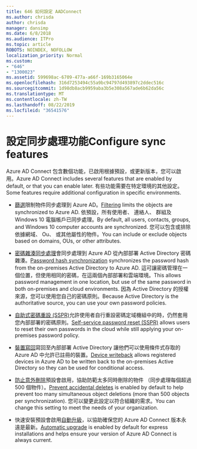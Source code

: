 ```yaml
---
title: 646 如何設定 AADConnect
ms.author: chrisda
author: chrisda
manager: dansimp
ms.date: 6/8/2018
ms.audience: ITPro
ms.topic: article
ROBOTS: NOINDEX, NOFOLLOW
localization_priority: Normal
ms.custom:
- "646"
- "1300023"
ms.assetid: 599698ac-6709-477a-a66f-169b3165064e
ms.openlocfilehash: 316d7253494c55a9bc94797d493897c2ddec516c
ms.sourcegitcommit: 1d98db8acb9959aba3b5e308a567ade6b62da56c
ms.translationtype: MT
ms.contentlocale: zh-TW
ms.lasthandoff: 08/22/2019
ms.locfileid: "36541576"
---
```

# <a name="configure-sync-features"></a><span data-ttu-id="94740-102">設定同步處理功能</span><span class="sxs-lookup"><span data-stu-id="94740-102">Configure sync features</span></span>

<span data-ttu-id="94740-103">Azure AD Connect 包含數個功能，已啟用根據預設，或更新版本，您可以啟用。</span><span class="sxs-lookup"><span data-stu-id="94740-103">Azure AD Connect includes several features that are enabled by default, or that you can enable later.</span></span> <span data-ttu-id="94740-104">有些功能需要在特定環境的其他設定。</span><span class="sxs-lookup"><span data-stu-id="94740-104">Some features require additional configuration in specific environments.</span></span>

- <span data-ttu-id="94740-105">[篩選](https://docs.microsoft.com/azure/active-directory/connect/active-directory-aadconnectsync-configure-filtering)限制物件同步處理到 Azure AD。</span><span class="sxs-lookup"><span data-stu-id="94740-105">[Filtering](https://docs.microsoft.com/azure/active-directory/connect/active-directory-aadconnectsync-configure-filtering) limits the objects are synchronized to Azure AD.</span></span> <span data-ttu-id="94740-106">依預設，所有使用者、 連絡人、 群組及 Windows 10 電腦帳戶已同步處理。</span><span class="sxs-lookup"><span data-stu-id="94740-106">By default, all users, contacts, groups, and Windows 10 computer accounts are synchronized.</span></span> <span data-ttu-id="94740-107">您可以包含或排除依據網域、 Ou、 或其他屬性的物件。</span><span class="sxs-lookup"><span data-stu-id="94740-107">You can include or exclude objects based on domains, OUs, or other attributes.</span></span>

- <span data-ttu-id="94740-108">[密碼雜湊同步處理](https://docs.microsoft.com/azure/active-directory/connect/active-directory-aadconnectsync-implement-password-hash-synchronization)會同步處理到 Azure AD 從內部部署 Active Directory 密碼雜湊。</span><span class="sxs-lookup"><span data-stu-id="94740-108">[Password hash synchronization](https://docs.microsoft.com/azure/active-directory/connect/active-directory-aadconnectsync-implement-password-hash-synchronization) synchronizes the password hash from the on-premises Active Directory to Azure AD.</span></span> <span data-ttu-id="94740-109">這可讓密碼管理在一個位置，但使用相同的密碼，在這兩個內部部署和雲端環境。</span><span class="sxs-lookup"><span data-stu-id="94740-109">This allows password management in one location, but use of the same password in both on-premises and cloud environments.</span></span> <span data-ttu-id="94740-110">因為 Active Directory 的授權來源，您可以使用您自己的密碼原則。</span><span class="sxs-lookup"><span data-stu-id="94740-110">Because Active Directory is the authoritative source, you can use your own password policies.</span></span>

- <span data-ttu-id="94740-111">[自助式密碼重設 (SSPR)](https://docs.microsoft.com/azure/active-directory/authentication/quickstart-sspr)允許使用者自行重設密碼定域機組中的時，仍然套用您內部部署的密碼原則。</span><span class="sxs-lookup"><span data-stu-id="94740-111">[Self-service password reset (SSPR)](https://docs.microsoft.com/azure/active-directory/authentication/quickstart-sspr) allows users to reset their own passwords in the cloud while still applying your on-premises password policy.</span></span>

- <span data-ttu-id="94740-112">[裝置寫回](https://docs.microsoft.com/azure/active-directory/connect/active-directory-aadconnect-feature-device-writeback)寫回至內部部署 Active Directory 讓他們可以使用條件式存取的 Azure AD 中允許已註冊的裝置。</span><span class="sxs-lookup"><span data-stu-id="94740-112">[Device writeback](https://docs.microsoft.com/azure/active-directory/connect/active-directory-aadconnect-feature-device-writeback) allows registered devices in Azure AD to be written back to the on-premises Active Directory so they can be used for conditional access.</span></span>

- <span data-ttu-id="94740-113">[防止意外刪除](https://docs.microsoft.com/azure/active-directory/connect/active-directory-aadconnectsync-feature-prevent-accidental-deletes)預設會啟用，協助防範太多同時刪除的物件 （同步處理每個超過 500 個物件）。</span><span class="sxs-lookup"><span data-stu-id="94740-113">[Prevent accidental deletes](https://docs.microsoft.com/azure/active-directory/connect/active-directory-aadconnectsync-feature-prevent-accidental-deletes) is enabled by default to help prevent too many simultaneous object deletions (more than 500 objects per synchronization).</span></span> <span data-ttu-id="94740-114">您可以變更此設定以符合組織的需求。</span><span class="sxs-lookup"><span data-stu-id="94740-114">You can change this setting to meet the needs of your organization.</span></span>

- <span data-ttu-id="94740-115">快速安裝預設會啟用[自動升級](https://docs.microsoft.com/azure/active-directory/connect/active-directory-aadconnect-feature-automatic-upgrade)，以協助確保您的 Azure AD Connect 版本永遠是最新。</span><span class="sxs-lookup"><span data-stu-id="94740-115">[Automatic upgrade](https://docs.microsoft.com/azure/active-directory/connect/active-directory-aadconnect-feature-automatic-upgrade) is enabled by default for express installations and helps ensure your version of Azure AD Connect is always current.</span></span>
